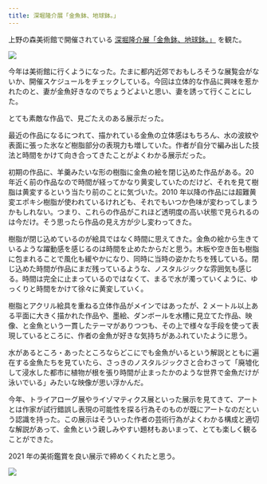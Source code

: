 ```yaml
---
title: 深堀隆介展「金魚鉢、地球鉢。」
---
```


上野の森美術館で開催されている [深堀隆介展「金魚鉢、地球鉢。」](https://www.kingyobachi-tokyo.jp/) を観た。

![](/images/20211227-goldfish-1.jpg)

今年は美術館に行くようになった。たまに都内近郊でおもしろそうな展覧会がないか、開催スケジュールをチェックしている。今回は立体的な作品に興味を惹かれたのと、妻が金魚好きなのでちょうどよいと思い、妻を誘って行くことにした。

とても素敵な作品で、見ごたえのある展示だった。

最近の作品になるにつれて、描かれている金魚の立体感はもちろん、水の波紋や表面に張った氷など樹脂部分の表現力も増していた。作者が自分で編み出した技法と時間をかけて向き合ってきたことがよくわかる展示だった。

初期の作品に、羊羹みたいな形の樹脂に金魚の絵を閉じ込めた作品がある。20 年近く前の作品なので時間が経ってかなり黄変していたのだけど、それを見て樹脂は黄変するという当たり前のことに気づいた。2010 年以降の作品には超難黄変エポキシ樹脂が使われているけれども、それでもいつか色味が変わってしまうかもしれない。つまり、これらの作品がこれほど透明度の高い状態で見られるのは今だけ。そう思ったら作品の見え方が少し変わってきた。

樹脂が閉じ込めているのが絵具ではなく時間に思えてきた。金魚の絵から生きているような躍動感を感じるのは時間を止めたからだと思う。木板や空き缶も樹脂に包まれることで風化も緩やかになり、同時に当時の姿かたちを残している。閉じ込めた時間が作品にまだ残っているような、ノスタルジックな雰囲気も感じる。時間は完全に止まっているのではなくて、まるで水が濁っていくように、ゆっくりと時間をかけて徐々に黄変していく。

樹脂とアクリル絵具を重ねる立体作品がメインではあったが、2 メートル以上ある平面に大きく描かれた作品や、墨絵、ダンボールを水槽に見立てた作品、映像、と金魚という一貫したテーマがありつつも、その上で様々な手段を使って表現しているところに、作者の金魚が好きな気持ちがあふれていたように思う。

水があるところ・あったところならどこにでも金魚がいるという解説とともに遍在する金魚たちを見ていたら、さっきのノスタルジックさと合わさって「廃墟化して浸水した都市に植物が根を張り時間が止まったかのような世界で金魚だけが泳いでいる」みたいな映像が思い浮かんだ。

今年、トライアローグ展やライゾマティクス展といった展示を見てきて、アートとは作家が試行錯誤し表現の可能性を探る行為そのものが既にアートなのだという認識を持った。この展示はそういった作者の芸術行為がよくわかる構成と適切な解説があって、金魚という親しみやすい題材もあいまって、とても楽しく観ることができた。

2021 年の美術鑑賞を良い展示で締めくくれたと思う。

![](/images/20211227-goldfish-2.jpg)
